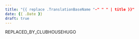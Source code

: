 ```yaml
---
title: "{{ replace .TranslationBaseName "-" " " | title }}"
date: {{ .Date }}
draft: true
---
```


REPLACED_BY_CLUBHOUSEHUGO
